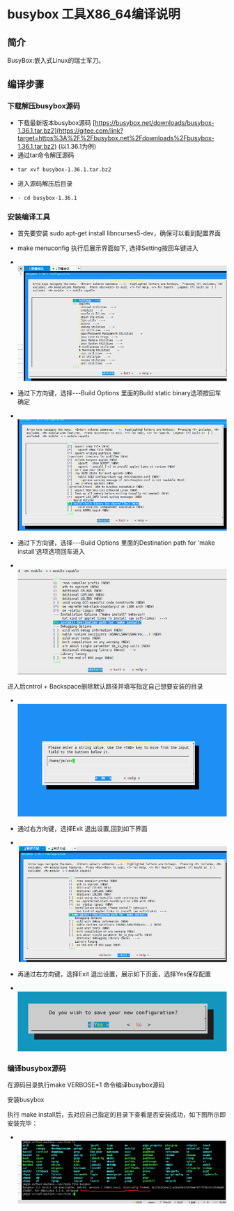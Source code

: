 # busybox 工具X86_64编译说明

## 简介

BusyBox:嵌入式Linux的瑞士军刀。

## 编译步骤

### 下载解压busybox源码

- 下载最新版本busybox源码 [https://busybox.net/downloads/busybox-1.36.1.tar.bz2](https://gitee.com/link?target=https%3A%2F%2Fbusybox.net%2Fdownloads%2Fbusybox-1.36.1.tar.bz2) (以1.36.1为例)
- 通过tar命令解压源码 
- ```
  tar xvf busybox-1.36.1.tar.bz2
  ```
- 进入源码解压后目录 
- ```
  - cd busybox-1.36.1
  ```

### 安装编译工具

- 首先要安装 sudo apt-get install libncurses5-dev，确保可以看到配置界面
- make menuconfig 执行后展示界面如下, 选择Setting按回车键进入
- &nbsp;![setting](media/setting.png)

- 通过下方向键，选择---Build Options 里面的Build static binary选项按回车确定
- &nbsp;![Build_Options](media/Build_Options.png)

- 通过下方向键，选择---Build Options 里面的Destination path for 'make install'选项选项回车进入

- &nbsp;![Destination_path](media/Destination_path.png)

进入后cntrol + Backspace删除默认路径并填写指定自己想要安装的目录

- &nbsp;![Backspace](media/Backspace.png)

- 通过右方向键，选择Exit 退出设置,回到如下界面

- &nbsp;![Exit1](media/Exit1.png)

- 再通过右方向键，选择Exit 退出设置，展示如下页面，选择Yes保存配置
- &nbsp;![conifig](media/config5.png)

### 编译busybox源码

在源码目录执行make VERBOSE=1 命令编译busybox源码

安装busybox

执行 make install后，去对应自己指定的目录下查看是否安装成功，如下图所示即安装完毕：

- &nbsp;![make_install](media/make_install.png)
